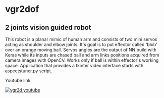 # vgr2dof
## 2 joints vision guided robot 
This robot is a planar mimic of human arm and consists of two mini servos acting as shoulder and elbow joints. It's goal is to put effector called 'blob' over an orange moving ball. Servos angles are the output of NN build with Keras while its inputs are chased ball and arm links positions acquired from camera images with OpenCV. Works only if ball is within effector's working space. Application that provides a tkinter video interface starts with aspectstuner.py script.

<!-- [vgr2d](/img/vgr2d_short.gif) -->

Youtube link:

[![vgr2d youtube](http://img.youtube.com/vi/9y-y2UV7cYU/0.jpg)](http://www.youtube.com/watch?v=9y-y2UV7cYU)
